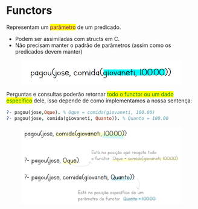 # Functors

Representam um <mark style="color:purple;">parâmetro</mark> de um predicado.

* Podem ser assimiladas com structs em C.
* Não precisam manter o padrão de parâmetros (assim como os predicados devem manter)

<figure><img src="../../../.gitbook/assets/functor prolog.png" alt="" width="487"><figcaption></figcaption></figure>

Perguntas e consultas poderão retornar <mark style="color:green;">todo o functor ou um dado específico</mark> dele, isso depende de como implementamos a nossa sentença:

```prolog
?- pagou(jose,Oque). % Oque = comida(giovaneti, 100.00)
?- pagou(jose, comida(giovaneti, Quanto)). % Quanto = 100.00
```

<figure><img src="../../../.gitbook/assets/resgate de functors.png" alt="" width="563"><figcaption></figcaption></figure>
